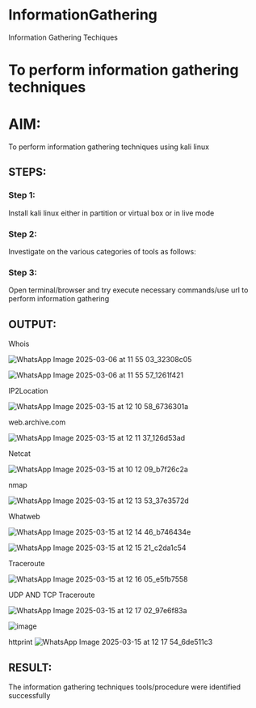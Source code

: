 # InformationGathering
Information Gathering Techiques

# To perform information gathering techniques

# AIM:

To perform information gathering techniques using kali linux 

## STEPS:

### Step 1:

Install kali linux either in partition or virtual box or in live mode

### Step 2:

Investigate on the various categories of tools as follows:

### Step 3:
Open terminal/browser and try execute necessary commands/use url to perform information gathering


## OUTPUT:

Whois

![WhatsApp Image 2025-03-06 at 11 55 03_32308c05](https://github.com/user-attachments/assets/b4b76047-4edb-45c8-8cf3-e4c13d470c4e)

![WhatsApp Image 2025-03-06 at 11 55 57_1261f421](https://github.com/user-attachments/assets/e5fb842a-3742-4f0c-b3e6-9de383115ecf)

IP2Location

![WhatsApp Image 2025-03-15 at 12 10 58_6736301a](https://github.com/user-attachments/assets/4f044277-61bf-4388-a1e7-840a0b3f0d22)

web.archive.com

![WhatsApp Image 2025-03-15 at 12 11 37_126d53ad](https://github.com/user-attachments/assets/915cde33-2cc2-4a5c-873c-7a15a495d0f7)

Netcat

![WhatsApp Image 2025-03-15 at 10 12 09_b7f26c2a](https://github.com/user-attachments/assets/2c8b3ca9-cd1a-48c4-8798-45beb296360f)

nmap

![WhatsApp Image 2025-03-15 at 12 13 53_37e3572d](https://github.com/user-attachments/assets/3c98afa3-4d31-48d0-8605-4c0ec936810b)

Whatweb

![WhatsApp Image 2025-03-15 at 12 14 46_b746434e](https://github.com/user-attachments/assets/17b20429-4690-4b76-b32e-0615a027a1c8)

![WhatsApp Image 2025-03-15 at 12 15 21_c2da1c54](https://github.com/user-attachments/assets/d37e1615-de83-4dbe-949e-403541261b12)

Traceroute

![WhatsApp Image 2025-03-15 at 12 16 05_e5fb7558](https://github.com/user-attachments/assets/fdb7bb9a-061d-4fe4-99cf-c0e002abb765)

UDP AND TCP Traceroute

![WhatsApp Image 2025-03-15 at 12 17 02_97e6f83a](https://github.com/user-attachments/assets/a3000d2f-9436-4ca8-a633-92abf569a06a)

![image](https://github.com/user-attachments/assets/41788028-4044-4fa7-80f5-236eb3704542)

httprint
![WhatsApp Image 2025-03-15 at 12 17 54_6de511c3](https://github.com/user-attachments/assets/97a3258e-6e53-4321-af54-e1f369eea2bb)


## RESULT:
The information gathering techniques tools/procedure were  identified successfully
